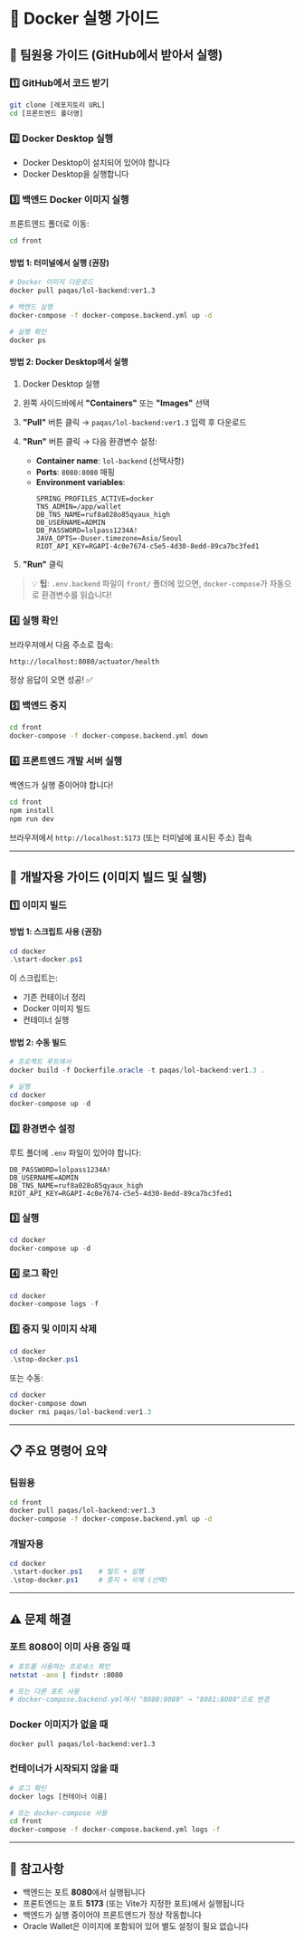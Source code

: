 # 🐳 Docker 실행 가이드

## 👥 팀원용 가이드 (GitHub에서 받아서 실행)

### 1️⃣ GitHub에서 코드 받기

```bash
git clone [레포지토리 URL]
cd [프론트엔드 폴더명]
```

### 2️⃣ Docker Desktop 실행

- Docker Desktop이 설치되어 있어야 합니다
- Docker Desktop을 실행합니다

### 3️⃣ 백엔드 Docker 이미지 실행

프론트엔드 폴더로 이동:

```bash
cd front
```

#### 방법 1: 터미널에서 실행 (권장)

```bash
# Docker 이미지 다운로드
docker pull paqas/lol-backend:ver1.3

# 백엔드 실행
docker-compose -f docker-compose.backend.yml up -d

# 실행 확인
docker ps
```

#### 방법 2: Docker Desktop에서 실행

1. Docker Desktop 실행
2. 왼쪽 사이드바에서 **"Containers"** 또는 **"Images"** 선택
3. **"Pull"** 버튼 클릭 → `paqas/lol-backend:ver1.3` 입력 후 다운로드
4. **"Run"** 버튼 클릭 → 다음 환경변수 설정:

   - **Container name**: `lol-backend` (선택사항)
   - **Ports**: `8080:8080` 매핑
   - **Environment variables**:
     ```
     SPRING_PROFILES_ACTIVE=docker
     TNS_ADMIN=/app/wallet
     DB_TNS_NAME=ruf8a028o85qyaux_high
     DB_USERNAME=ADMIN
     DB_PASSWORD=lolpass1234A!
     JAVA_OPTS=-Duser.timezone=Asia/Seoul
     RIOT_API_KEY=RGAPI-4c0e7674-c5e5-4d30-8edd-89ca7bc3fed1
     ```

5. **"Run"** 클릭

> 💡 **팁**: `.env.backend` 파일이 `front/` 폴더에 있으면, `docker-compose`가 자동으로 환경변수를 읽습니다!

### 4️⃣ 실행 확인

브라우저에서 다음 주소로 접속:

```
http://localhost:8080/actuator/health
```

정상 응답이 오면 성공! ✅

### 5️⃣ 백엔드 중지

```bash
cd front
docker-compose -f docker-compose.backend.yml down
```

### 6️⃣ 프론트엔드 개발 서버 실행

백엔드가 실행 중이어야 합니다!

```bash
cd front
npm install
npm run dev
```

브라우저에서 `http://localhost:5173` (또는 터미널에 표시된 주소) 접속

---

## 🔧 개발자용 가이드 (이미지 빌드 및 실행)

### 1️⃣ 이미지 빌드

#### 방법 1: 스크립트 사용 (권장)

```powershell
cd docker
.\start-docker.ps1
```

이 스크립트는:
- 기존 컨테이너 정리
- Docker 이미지 빌드
- 컨테이너 실행

#### 방법 2: 수동 빌드

```powershell
# 프로젝트 루트에서
docker build -f Dockerfile.oracle -t paqas/lol-backend:ver1.3 .

# 실행
cd docker
docker-compose up -d
```

### 2️⃣ 환경변수 설정

루트 폴더에 `.env` 파일이 있어야 합니다:

```env
DB_PASSWORD=lolpass1234A!
DB_USERNAME=ADMIN
DB_TNS_NAME=ruf8a028o85qyaux_high
RIOT_API_KEY=RGAPI-4c0e7674-c5e5-4d30-8edd-89ca7bc3fed1
```

### 3️⃣ 실행

```powershell
cd docker
docker-compose up -d
```

### 4️⃣ 로그 확인

```powershell
cd docker
docker-compose logs -f
```

### 5️⃣ 중지 및 이미지 삭제

```powershell
cd docker
.\stop-docker.ps1
```

또는 수동:

```powershell
cd docker
docker-compose down
docker rmi paqas/lol-backend:ver1.3
```

---

## 📋 주요 명령어 요약

### 팀원용
```bash
cd front
docker pull paqas/lol-backend:ver1.3
docker-compose -f docker-compose.backend.yml up -d
```

### 개발자용
```powershell
cd docker
.\start-docker.ps1    # 빌드 + 실행
.\stop-docker.ps1     # 중지 + 삭제 (선택)
```

---

## ⚠️ 문제 해결

### 포트 8080이 이미 사용 중일 때

```bash
# 포트를 사용하는 프로세스 확인
netstat -ano | findstr :8080

# 또는 다른 포트 사용
# docker-compose.backend.yml에서 "8080:8080" → "8081:8080"으로 변경
```

### Docker 이미지가 없을 때

```bash
docker pull paqas/lol-backend:ver1.3
```

### 컨테이너가 시작되지 않을 때

```bash
# 로그 확인
docker logs [컨테이너 이름]

# 또는 docker-compose 사용
cd front
docker-compose -f docker-compose.backend.yml logs -f
```

---

## 📝 참고사항

- 백엔드는 포트 **8080**에서 실행됩니다
- 프론트엔드는 포트 **5173** (또는 Vite가 지정한 포트)에서 실행됩니다
- 백엔드가 실행 중이어야 프론트엔드가 정상 작동합니다
- Oracle Wallet은 이미지에 포함되어 있어 별도 설정이 필요 없습니다

